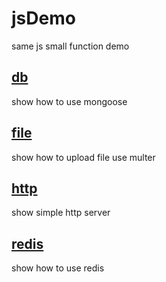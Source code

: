# jsDemo

same js small function demo

## [db](https://github.com/qingmuAdore/jsDemo/tree/master/db)

show how to use mongoose 

## [file](https://github.com/qingmuAdore/jsDemo/tree/master/file)
show how to upload file use multer

## [http](https://github.com/qingmuAdore/jsDemo/tree/master/http)
show simple http server

## [redis](https://github.com/qingmuAdore/jsDemo/tree/master/redis)
show how to use redis